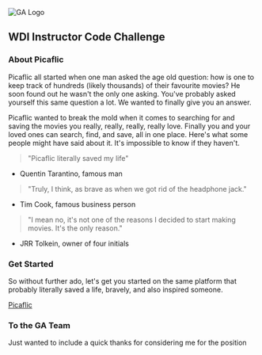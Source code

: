 ![GA Logo](https://raw.github.com/generalassembly/ga-ruby-on-rails-for-devs/master/images/ga.png)

## WDI Instructor Code Challenge

### About Picaflic 

Picaflic all started when one man asked the age old question: how is one to keep track of hundreds (likely thousands) of their favourite movies? He soon found out he wasn't the only one asking. You've probably asked yourself this same question a lot. We wanted to finally give you an answer.

Picaflic wanted to break the mold when it comes to searching for and saving the movies you really, really, really, really love. Finally you and your loved ones can search, find, and save, all in one place. Here's what some people might have said about it. It's impossible to know if they haven't.

> "Picaflic literally saved my life"
 - Quentin Tarantino, famous man
> "Truly, I think, as brave as when we got rid of the headphone jack."
 - Tim Cook, famous business person
> "I mean no, it's not one of the reasons I decided to start making movies. It's the only reason."
 - JRR Tolkein, owner of four initials

### Get Started
So without further ado, let's get you started on the same platform that probably literally saved a life, bravely, and also inspired someone. 

[Picaflic](https://thawing-dusk-87577.herokuapp.com/)

### To the GA Team
Just wanted to include a quick thanks for considering me for the position